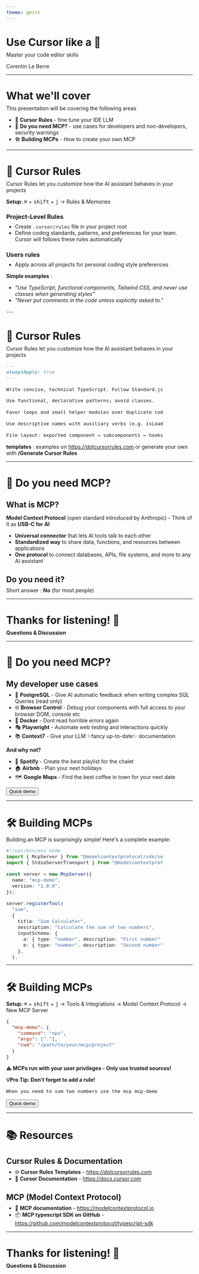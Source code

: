 ```yaml
---
theme: geist
---
```


<style>
.slidev-page {
  margin-left: 40px !important;
}

.slidev-code {
  max-height: auto !important;
  overflow: auto !important;
  font-size: 0.8rem !important;
  max-width: calc(100% - 80px) !important;
  margin: 0 !important;
}

pre {
  max-height: 300px !important;
  overflow: auto !important;
  font-size: 0.8rem !important;
  max-width: calc(100% - 80px) !important;
  margin: 0 !important;
}

code {
  font-size: 0.8rem !important;
}

h1, h2, h3 {
  margin-bottom: 0.5rem !important;
}

h1 + ul, h2 + ul, h3 + ul, h1 + p, h2 + p, h3 + p {
  margin-top: 0.25rem !important;
}
</style>

# Use Cursor like a 🥷

Master your code editor skills

Corentin Le Berre

---

# What we'll cover

This presentation will be covering the following areas

- 🎯 **Cursor Rules** - fine tune your IDE LLM
- 🔌 **Do you need MCP?** - use cases for developers and non-developers, security warnings
- 🛠 **Building MCPs** - How to create your own MCP

---

# 🎯 **Cursor Rules**

Cursor Rules let you customize how the AI assistant behaves in your projects

**Setup**: <KBD>⌘</KBD> + <KBD>shift</KBD> + <KBD>j</KBD> → Rules & Memories

### Project-Level Rules

- Create `.cursor/rules` file in your project root
- Define coding standards, patterns, and preferences for your team. Cursor will follows these rules automatically

### Users rules

- Apply across all projects for personal coding style preferences

<div v-click>

**Simple examples** :

- *"Use TypeScript, functional components, Tailwind CSS, and never use classes when generating styles"*
- *"Never put comments in the code unless explicitly asked to."*


</div>
---

# 🎯 **Cursor Rules**

Cursor Rules let you customize how the AI assistant behaves in your projects

```md
---
alwaysApply: true
---

Write concise, technical TypeScript. Follow Standard.js rules.

Use functional, declarative patterns; avoid classes.

Favor loops and small helper modules over duplicate code.

Use descriptive names with auxiliary verbs (e.g. isLoading, hasError).

File layout: exported component → subcomponents → hooks/helpers → static content.
```

**templates** :
examples on <https://dotcursorrules.com> or generate your own with **/Generate Cursor Rules**

---

# 🔌 **Do you need MCP?**

## What is MCP?

<div v-click>

**Model Context Protocol** (open standard introduced by Anthropic) - Think of it as **USB-C for AI**

- **Universal connector** that lets AI tools talk to each other
- **Standardized way** to share data, functions, and resources between applications
- **One protocol** to connect databases, APIs, file systems, and more to any AI assistant

</div>

<div v-click>

## Do you need it?

Short answer : **No** (for most people)

</div>

---

# Thanks for listening! 🙏

**Questions & Discussion**

---

# 🔌 **Do you need MCP?**

## My developer use cases

- 🐘 **PostgreSQL** - Give AI automatic feedback when writing complex SQL Queries (read only)
- 🌐 **Browser Control** - Debug your components with full access to your browser DOM, console etc
- 🐳 **Docker** - Dont read horrible errors again
- 🎭 **Playwright** - Automate web testing and interactions quickly
- 📚 **Context7** - Give your LLM ✨fancy up-to-date✨ documentation

<div v-click>

**And why not?**

- 🎵 **Spotify** - Create the best playlist for the chalet
- 🏠 **Airbnb** - Plan your next holidays
- 🗺️ **Google Maps** - Find the best coffee in town for your next date

</div>

<div v-click>

<div><Button>Quick demo</Button></div>

</div>

---

# 🛠 **Building MCPs**

Building an MCP is surprisingly simple! Here's a complete example:

```ts {1-9|10-26|all}
#!/usr/bin/env node
import { McpServer } from "@modelcontextprotocol/sdk/server/mcp.js";
import { StdioServerTransport } from "@modelcontextprotocol/sdk/server/stdio.js";

const server = new McpServer({
  name: "mcp-demo",
  version: "1.0.0",
});

server.registerTool(
  "sum",
  {
    title: "Sum Calculator",
    description: "Calculate the sum of two numbers",
    inputSchema: {
      a: { type: "number", description: "First number" },
      b: { type: "number", description: "Second number" },
    },
  },
  async ({ a, b }) => {
    const result = a + b;
    return {
      content: [{ type: "text", text: `${a} + ${b} = ${result}` }],
    };
  }
);

await server.connect(new StdioServerTransport());
```

---

# 🛠 **Building MCPs**

**Setup**: <KBD>⌘</KBD> + <KBD>shift</KBD> + <KBD>j</KBD> → Tools & Integrations → Model Context Protocol → New MCP Server

```json
{
  "mcp-demo": {
    "command": "npx",
    "args": ["."],
    "cwd": "/path/to/your/mcp/project"
  }
}
```

<div v-click>

**⚠️ MCPs run with your user privileges - Only use trusted sources!**

</div>

<div v-click>

**💡Pro Tip: Don't forget to add a rule!**

```md
When you need to sum two numbers use the mcp mcp-demo
```

</div>

<div v-click>

<div><Button>Quick demo</Button></div>

</div>

---

# 📚 **Resources**

## Cursor Rules & Documentation

- 🌐 **Cursor Rules Templates** - <https://dotcursorrules.com>
- 📖 **Cursor Documentation** - <https://docs.cursor.com>

## MCP (Model Context Protocol)

- 🔌 **MCP documentation** - <https://modelcontextprotocol.io>
- 📦 **MCP typescript SDK on GitHub** - <https://github.com/modelcontextprotocol/typescript-sdk>

---

# Thanks for listening! 🙏

**Questions & Discussion**
